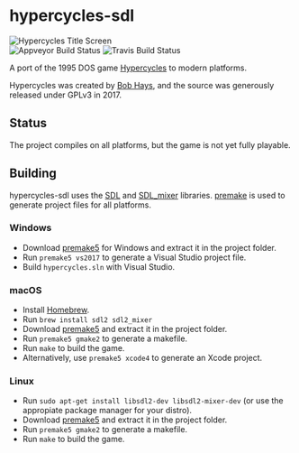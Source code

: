 # hypercycles-sdl 
![Hypercycles Title Screen](https://www.mobygames.com/images/shots/l/697354-hypercycles-dos-screenshot-the-game-s-title-screen.png)<br/>
![Appveyor Build Status](https://ci.appveyor.com/api/projects/status/9a798t07lc9sl5be?svg=true)
![Travis Build Status](https://travis-ci.org/Herschel/hypercycles-sdl.svg?branch=master)

A port of the 1995 DOS game [Hypercycles](https://www.mobygames.com/game/hypercycles) to modern platforms.

Hypercycles was created by [Bob Hays](http://bobhays.com), and the source was generously released under GPLv3 in 2017.

## Status
The project compiles on all platforms, but the game is not yet fully playable.

## Building
hypercycles-sdl uses the [SDL](https://www.libsdl.org/) and [SDL_mixer](https://www.libsdl.org/projects/SDL_mixer/) libraries. [premake](https://premake.github.io/) is used to generate project files for all platforms.

### Windows
 * Download [premake5](https://github.com/premake/premake-core/releases/download/v5.0.0-alpha12/premake-5.0.0-alpha12-windows.zip) for Windows  and extract it in the project folder.
 * Run `premake5 vs2017` to generate a Visual Studio project file.
 * Build `hypercycles.sln` with Visual Studio.

### macOS
 * Install [Homebrew](https://brew.sh).
 * Run `brew install sdl2 sdl2_mixer`
 * Download [premake5](https://github.com/premake/premake-core/releases/download/v5.0.0-alpha12/premake-5.0.0-alpha12-macosx.tar.gz) and extract it in the project folder.
 * Run `premake5 gmake2` to generate a makefile.
 * Run `make` to build the game.
 * Alternatively, use `premake5 xcode4` to generate an Xcode project.

### Linux
 * Run `sudo apt-get install libsdl2-dev libsdl2-mixer-dev` (or use the appropiate package manager for your distro).
 * Download [premake5](https://github.com/premake/premake-core/releases/download/v5.0.0-alpha12/premake-5.0.0-alpha12-linux.tar.gz) and extract it in the project folder.
 * Run `premake5 gmake2` to generate a makefile.
 * Run `make` to build the game.
